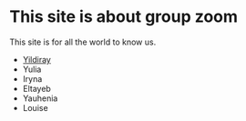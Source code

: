 # This site is about group zoom

This site is for all the world to know us.

- [Yildiray](./yildiray.md)
- Yulia
- Iryna
- Eltayeb
- Yauhenia
- Louise